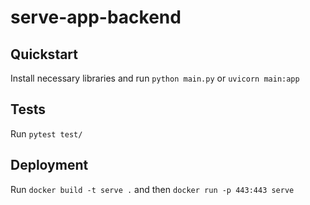# serve-app-backend

## Quickstart

Install necessary libraries and run `python main.py` or `uvicorn main:app`

## Tests

Run `pytest test/`

## Deployment

Run `docker build -t serve .` and then `docker run -p 443:443 serve`
